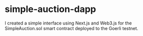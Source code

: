 # simple-auction-dapp
 I created a simple interface using Next.js and Web3.js for the SimpleAuction.sol smart contract deployed to the Goerli testnet.
